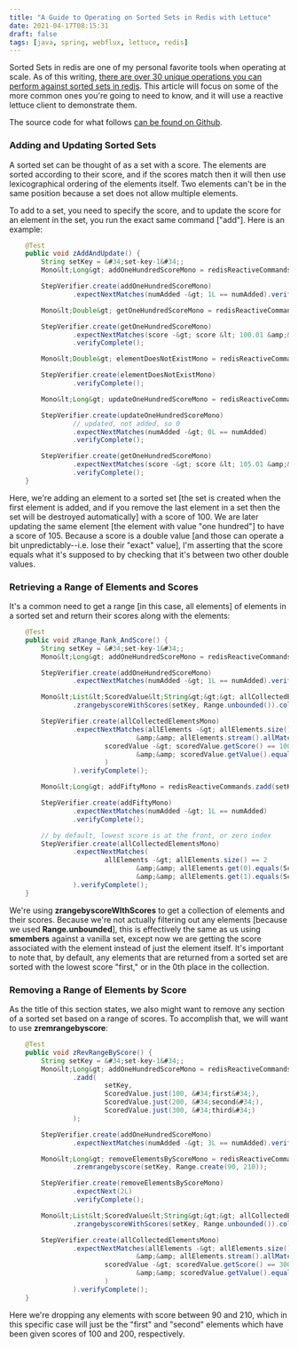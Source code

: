 ```yaml
---
title: "A Guide to Operating on Sorted Sets in Redis with Lettuce"
date: 2021-04-17T08:15:31
draft: false
tags: [java, spring, webflux, lettuce, redis]
---
```


Sorted Sets in redis are one of my personal favorite tools when operating at scale. As of this writing, [there are over 30 unique operations you can perform against sorted sets in redis](https://redis.io/commands/#sorted_set). This article will focus on some of the more common ones you&#39;re going to need to know, and it will use a reactive lettuce client to demonstrate them.

The source code for what follows [can be found on Github](https://github.com/nfisher23/reactive-programming-webflux).

### Adding and Updating Sorted Sets

A sorted set can be thought of as a set with a score. The elements are sorted according to their score, and if the scores match then it will then use lexicographical ordering of the elements itself. Two elements can&#39;t be in the same position because a set does not allow multiple elements.

To add to a set, you need to specify the score, and to update the score for an element in the set, you run the exact same command \[&#34;add&#34;\]. Here is an example:

```java
    @Test
    public void zAddAndUpdate() {
        String setKey = &#34;set-key-1&#34;;
        Mono&lt;Long&gt; addOneHundredScoreMono = redisReactiveCommands.zadd(setKey, ScoredValue.just(100, &#34;one hundred&#34;));

        StepVerifier.create(addOneHundredScoreMono)
                .expectNextMatches(numAdded -&gt; 1L == numAdded).verifyComplete();

        Mono&lt;Double&gt; getOneHundredScoreMono = redisReactiveCommands.zscore(setKey, &#34;one hundred&#34;);

        StepVerifier.create(getOneHundredScoreMono)
                .expectNextMatches(score -&gt; score &lt; 100.01 &amp;&amp; score &gt; 99.99)
                .verifyComplete();

        Mono&lt;Double&gt; elementDoesNotExistMono = redisReactiveCommands.zscore(setKey, &#34;not here&#34;);

        StepVerifier.create(elementDoesNotExistMono)
                .verifyComplete();

        Mono&lt;Long&gt; updateOneHundredScoreMono = redisReactiveCommands.zadd(setKey, ScoredValue.just(105, &#34;one hundred&#34;));

        StepVerifier.create(updateOneHundredScoreMono)
                // updated, not added, so 0
                .expectNextMatches(numAdded -&gt; 0L == numAdded)
                .verifyComplete();

        StepVerifier.create(getOneHundredScoreMono)
                .expectNextMatches(score -&gt; score &lt; 105.01 &amp;&amp; score &gt; 104.99)
                .verifyComplete();
    }

```

Here, we&#39;re adding an element to a sorted set \[the set is created when the first element is added, and if you remove the last element in a set then the set will be destroyed automatically\] with a score of 100. We are later updating the same element \[the element with value &#34;one hundred&#34;\] to have a score of 105. Because a score is a double value \[and those can operate a bit unpredictably--i.e. lose their &#34;exact&#34; value\], I&#39;m asserting that the score equals what it&#39;s supposed to by checking that it&#39;s between two other double values.

### Retrieving a Range of Elements and Scores

It&#39;s a common need to get a range \[in this case, all elements\] of elements in a sorted set and return their scores along with the elements:

```java
    @Test
    public void zRange_Rank_AndScore() {
        String setKey = &#34;set-key-1&#34;;
        Mono&lt;Long&gt; addOneHundredScoreMono = redisReactiveCommands.zadd(setKey, ScoredValue.just(100, &#34;one hundred&#34;));

        StepVerifier.create(addOneHundredScoreMono)
                .expectNextMatches(numAdded -&gt; 1L == numAdded).verifyComplete();

        Mono&lt;List&lt;ScoredValue&lt;String&gt;&gt;&gt; allCollectedElementsMono = redisReactiveCommands
                .zrangebyscoreWithScores(setKey, Range.unbounded()).collectList();

        StepVerifier.create(allCollectedElementsMono)
                .expectNextMatches(allElements -&gt; allElements.size() == 1
                                &amp;&amp; allElements.stream().allMatch(
                        scoredValue -&gt; scoredValue.getScore() == 100
                                &amp;&amp; scoredValue.getValue().equals(&#34;one hundred&#34;)
                        )
                ).verifyComplete();

        Mono&lt;Long&gt; addFiftyMono = redisReactiveCommands.zadd(setKey, ScoredValue.just(50, &#34;fifty&#34;));

        StepVerifier.create(addFiftyMono)
                .expectNextMatches(numAdded -&gt; 1L == numAdded)
                .verifyComplete();

        // by default, lowest score is at the front, or zero index
        StepVerifier.create(allCollectedElementsMono)
                .expectNextMatches(
                        allElements -&gt; allElements.size() == 2
                                &amp;&amp; allElements.get(0).equals(ScoredValue.just(50, &#34;fifty&#34;))
                                &amp;&amp; allElements.get(1).equals(ScoredValue.just(100, &#34;one hundred&#34;))
                ).verifyComplete();
    }

```

We&#39;re using **zrangebyscoreWIthScores** to get a collection of elements and their scores. Because we&#39;re not actually filtering out any elements \[because we used **Range.unbounded**\], this is effectively the same as us using **smembers** against a vanilla set, except now we are getting the score associated with the element instead of just the element itself. It&#39;s important to note that, by default, any elements that are returned from a sorted set are sorted with the lowest score &#34;first,&#34; or in the 0th place in the collection.

### Removing a Range of Elements by Score

As the title of this section states, we also might want to remove any section of a sorted set based on a range of scores. To accomplish that, we will want to use **zremrangebyscore**:

```java
    @Test
    public void zRevRangeByScore() {
        String setKey = &#34;set-key-1&#34;;
        Mono&lt;Long&gt; addOneHundredScoreMono = redisReactiveCommands
                .zadd(
                        setKey,
                        ScoredValue.just(100, &#34;first&#34;),
                        ScoredValue.just(200, &#34;second&#34;),
                        ScoredValue.just(300, &#34;third&#34;)
                );

        StepVerifier.create(addOneHundredScoreMono)
                .expectNextMatches(numAdded -&gt; 3L == numAdded).verifyComplete();

        Mono&lt;Long&gt; removeElementsByScoreMono = redisReactiveCommands
                .zremrangebyscore(setKey, Range.create(90, 210));

        StepVerifier.create(removeElementsByScoreMono)
                .expectNext(2L)
                .verifyComplete();

        Mono&lt;List&lt;ScoredValue&lt;String&gt;&gt;&gt; allCollectedElementsMono = redisReactiveCommands
                .zrangebyscoreWithScores(setKey, Range.unbounded()).collectList();

        StepVerifier.create(allCollectedElementsMono)
                .expectNextMatches(allElements -&gt; allElements.size() == 1
                                &amp;&amp; allElements.stream().allMatch(
                        scoredValue -&gt; scoredValue.getScore() == 300
                                &amp;&amp; scoredValue.getValue().equals(&#34;third&#34;)
                        )
                ).verifyComplete();
    }

```

Here we&#39;re dropping any elements with score between 90 and 210, which in this specific case will just be the &#34;first&#34; and &#34;second&#34; elements which have been given scores of 100 and 200, respectively.

